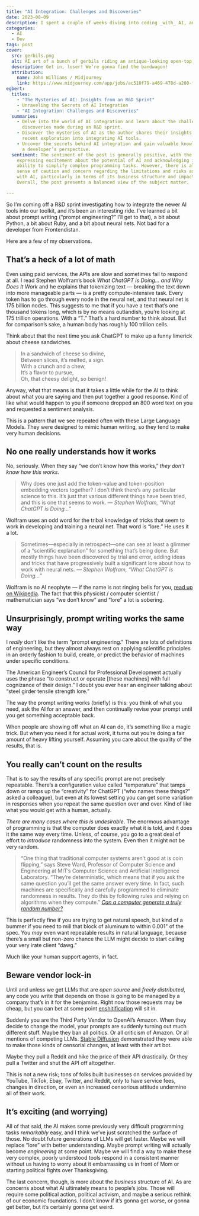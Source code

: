 ```yaml
---
title: "AI Integration: Challenges and Discoveries"
date: 2023-08-09
description: I spent a couple of weeks diving into coding _with_ AI, and there are a lot of challenges. The most concerning, however, have very little to do with the technology.
categories:
  - AI
  - Dev
tags: post
cover:
  src: gerbils.png
  alt: AI art of a bunch of gerbils riding an antique-looking open-top car across a dry lake bed, a cloud of dust behind them.
  description: Get in, loser! We’re gonna find the bandwagon!
  attribution:
    name: John Williams / Midjourney
    link: https://www.midjourney.com/app/jobs/ac510f79-a469-478d-a280-fbda50660b87/
egbert:
  titles:
    - "The Mysteries of AI: Insights from an R&D Sprint"
    - Unraveling the Secrets of AI Integration
    - "AI Integration: Challenges and Discoveries"
  summaries:
    - Delve into the world of AI integration and learn about the challenges and
      discoveries made during an R&D sprint.
    - Discover the mysteries of AI as the author shares their insights from a
      recent exploration into integrating AI tools.
    - Uncover the secrets behind AI integration and gain valuable knowledge from
      a developer’s perspective.
  sentiment: The sentiment of the post is generally positive, with the author
    expressing excitement about the potential of AI and acknowledging its
    ability to simplify complex programming tasks. However, there is also a
    sense of caution and concern regarding the limitations and risks associated
    with AI, particularly in terms of its business structure and impact on jobs.
    Overall, the post presents a balanced view of the subject matter.

---
```


So I’m coming off a R&D sprint investigating how to integrate the newer AI tools into our toolkit, and it’s been an interesting ride. I’ve learned a bit about prompt writing (“prompt engineering?” I’ll get to that), a bit about Python, a bit about Ruby, and a bit about neural nets. Not bad for a developer from Frontendistan.

Here are a few of my observations.

## That’s a heck of a lot of math

Even using paid services, the APIs are slow and sometimes fail to respond at all. I read Stephen Wolfram’s book _What ChatGPT is Doing… and Why Does It Work_ and he explains that tokenizing text — breaking the text down into more manageable parts — is a pretty compute-intensive task. Every token has to go through every node in the neural net, and that neural net is 175 billion nodes. This suggests to me that if you have a text that’s one thousand tokens long, which is by no means outlandish, you’re looking at 175 trillion operations. With a “T.” That’s a hard number to think about. But for comparison’s sake, a human body has roughly 100 trillion cells.

Think about that the next time you ask ChatGPT to make up a funny limerick about cheese sandwiches.

> In a sandwich of cheese so divine,<br>
> Between slices, it’s melted, a sign.<br>
> With a crunch and a chew,<br>
> It’s a flavor to pursue,<br>
> Oh, that cheesy delight, so benign!<br>

Anyway, what that means is that it takes a little while for the AI to think about what you are saying and then put together a good response. Kind of like what would happen to you if someone dropped an 800 word text on you and requested a sentiment analysis.

This is a pattern that we see repeated often with these Large Language Models. They were designed to mimic human writing, so they tend to make very human decisions.

## No one really understands how it works

No, seriously. When they say “we don’t know how this works,” _they don’t know how this works_.

> Why does one just add the token-value and token-position embedding vectors together? I don’t think there’s any particular science to this. It’s just that various different things have been tried, and this is one that seems to work. <cite>— Stephen Wolfram, “What ChatGPT is Doing…”</cite>

Wolfram uses an odd word for the tribal knowledge of tricks that seem to work in developing and training a neural net. That word is “lore.” He uses it a lot.

> Sometimes—especially in retrospect—one can see at least a glimmer of a “scientific explanation” for something that’s being done. But mostly things have been discovered by trial and error, adding ideas and tricks that have progressively built a significant lore about how to work with neural nets. <cite>— Stephen Wolfram, “What ChatGPT is Doing…”</cite>

Wolfram is no AI neophyte — if the name is not ringing bells for you, [read up on Wikipedia](https://en.wikipedia.org/wiki/Stephen_Wolfram). The fact that this physicist / computer scientist / mathematician says “we don’t know” and “lore” a lot is sobering.

## Unsurprisingly, prompt writing works the same way

I _really_ don’t like the term “prompt engineering.” There are lots of definitions of engineering, but they almost always rest on applying scientific principles in an orderly fashion to build, create, or predict the behavior of machines under specific conditions.

The American Engineer’s Council for Professional Development actually uses the phrase “to construct or operate [these machines] with full cognizance of their design.” I doubt you ever hear an engineer talking about “steel girder tensile strength lore.”

The way the prompt writing works (briefly) is this: you think of what you need, ask the AI for an answer, and then continually revise your prompt until you get something acceptable back.

When people are showing off what an AI can do, it’s something like a magic trick. But when you need it for actual _work_, it turns out you’re doing a fair amount of heavy lifting yourself. Assuming you care about the quality of the results, that is.

## You really can’t count on the results

That is to say the results of any specific prompt are not precisely repeatable. There’s a configuration value called “temperature” that tamps down or ramps up the “creativity” for ChatGPT (“who names these things?” asked a colleague), but even at its lowest setting you can get some variation in responses when you repeat the same question over and over. Kind of like what you would get with a human, actually.

_There are many cases where this is undesirable_. The enormous advantage of programming is that the computer does exactly what it is told, and it does it the same way every time. Unless, of course, you go to a great deal of effort to _introduce_ randomness into the system. Even then it might not be very random.

> “One thing that traditional computer systems aren’t good at is coin flipping,” says Steve Ward, Professor of Computer Science and Engineering at MIT’s Computer Science and Artificial Intelligence Laboratory. “They’re deterministic, which means that if you ask the same question you’ll get the same answer every time. In fact, such machines are specifically and carefully programmed to eliminate randomness in results. They do this by following rules and relying on algorithms when they compute.” <cite>[Can a computer generate a truly random number?](https://engineering.mit.edu/engage/ask-an-engineer/can-a-computer-generate-a-truly-random-number/)</cite>

This is perfectly fine if you are trying to get natural speech, but kind of a bummer if you need to mill that block of aluminum to within 0.001" of the spec. You _may_ even want repeatable results in natural language, because there’s a small but non-zero chance the LLM might decide to start calling your very irate client “dawg.”

Much like your human support agents, in fact.

## Beware vendor lock-in

Until and unless we get LLMs that are _open source_ and _freely distributed_, any code you write that depends on those is going to be managed by a company that’s in it for the benjamins. Right now those requests may be cheap, but you can bet at some point [enshitification](https://jacobin.com/2023/05/cory-doctorow-big-tech-internet-monopoly-capitalism-artificial-intelligence-crypto) will sit in.

Suddenly you are the Third Party Vendor to OpenAI’s Amazon. When they decide to change the model,  your prompts are suddenly turning out much different stuff. Maybe they ban all politics. Or all criticism of Amazon. Or all mentions of competing LLMs. [Stable Diffusion](https://www.theverge.com/2022/11/24/23476622/ai-image-generator-stable-diffusion-version-2-nsfw-artists-data-changes) demonstrated they were able to make those kinds of censorial changes, at least with their art bot.

Maybe they pull a Reddit and hike the price of their API drastically. Or they pull a Twitter and shut the API off altogether.

This is not a new risk; tons of folks built businesses on services provided by YouTube, TikTok, Ebay, Twitter, and Reddit, only to have service fees, changes in direction, or even an increased censorious attitude undermine all of their work.

## It’s exciting (and worrying)

All of that said, the AI makes some previously very difficult programming tasks _remarkably_ easy, and I think we’ve just scratched the surface of those. No doubt future generations of LLMs will get faster. Maybe we will replace “lore” with better understanding. Maybe prompt writing will actually become _engineering_ at some point. Maybe we will find a way to make these very complex, poorly understood tools respond in a consistent manner without us having to worry about it embarrassing us in front of Mom or starting political fights over Thanksgiving.

The last concern, though, is more about the _business_ structure of AI. As are concerns about what AI ultimately means to people’s jobs. Those will require some political action, political activism, and maybe a serious rethink of our economic foundations. I don’t know if it’s gonna get worse, or gonna get better, but it’s certainly gonna get weird.



